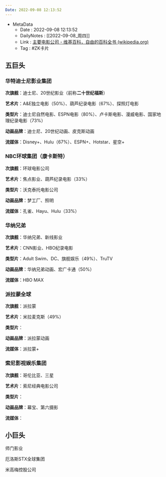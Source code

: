 ```yaml
---
Date: 2022-09-08 12:13:52
---
```

- MetaData
	- Date : 2022-09-08 12:13:52
	- DailyNotes : [[2022-09-08_周四]]
	- Link : [主要电影公司 - 维基百科，自由的百科全书 (wikipedia.org)](https://zh.wikipedia.org/wiki/%E4%B8%BB%E8%A6%81%E7%94%B5%E5%BD%B1%E5%85%AC%E5%8F%B8)
	- Tag : #ZK卡片 



## 五巨头

### 华特迪士尼影业集团

**次旗舰**：迪士尼、20世纪影业（前称**二十世纪福斯**）

**艺术片**：A&E独立电影（50%）、葫芦纪录电影（67%）、探照灯电影

**类型片**：迪士尼自然电影、ESPN电影（80%）、卢卡斯电影、漫威电影、国家地理纪录电影（73%）

**动画品牌**：迪士尼、20世纪动画、皮克斯动画

**流媒体**：Disney+、Hulu（67%）、ESPN+、Hotstar、星空+

### NBC环球集团（康卡斯特）

**次旗舰**：环球电影公司

**艺术片**：焦点影业、葫芦纪录电影（33%）

**类型片**：沃克泰托电影公司

**动画品牌**：梦工厂、照明

**流媒体**：孔雀、Hayu、Hulu（33%）

### 华纳兄弟

**次旗舰**：华纳兄弟、新线影业

**艺术片**：CNN影业、HBO纪录电影

**类型片**：Adult Swim、DC、旗舰娱乐（49%）、TruTV

**动画品牌**：华纳兄弟动画、宏广卡通（50%）

**流媒体**：HBO MAX

### 派拉蒙全球

**次旗舰**：派拉蒙

**艺术片**：米拉麦克斯（49%）

**类型片**：

**动画品牌**：派拉蒙动画

**流媒体**：派拉蒙+

### 索尼影视娱乐集团

**次旗舰**：哥伦比亚、三星

**艺术片**：索尼经典电影公司

**类型片**：

**动画品牌**：幕宝、第六摄影

**流媒体**：

## 小巨头



师门影业

厄洛斯STX全球集团

米高梅控股公司
